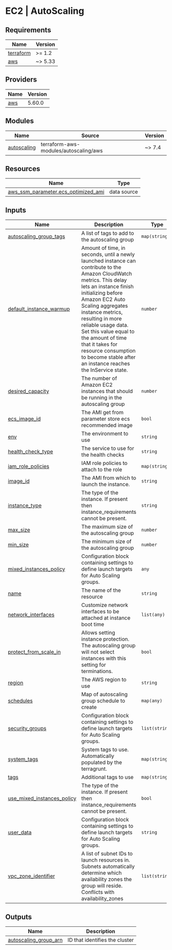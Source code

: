# EC2 | AutoScaling

<!-- BEGINNING OF PRE-COMMIT-TERRAFORM DOCS HOOK -->
## Requirements

| Name | Version |
|------|---------|
| <a name="requirement_terraform"></a> [terraform](#requirement\_terraform) | >= 1.2 |
| <a name="requirement_aws"></a> [aws](#requirement\_aws) | ~> 5.33 |

## Providers

| Name | Version |
|------|---------|
| <a name="provider_aws"></a> [aws](#provider\_aws) | 5.60.0 |

## Modules

| Name | Source | Version |
|------|--------|---------|
| <a name="module_autoscaling"></a> [autoscaling](#module\_autoscaling) | terraform-aws-modules/autoscaling/aws | ~> 7.4 |

## Resources

| Name | Type |
|------|------|
| [aws_ssm_parameter.ecs_optimized_ami](https://registry.terraform.io/providers/hashicorp/aws/latest/docs/data-sources/ssm_parameter) | data source |

## Inputs

| Name | Description | Type | Default | Required |
|------|-------------|------|---------|:--------:|
| <a name="input_autoscaling_group_tags"></a> [autoscaling\_group\_tags](#input\_autoscaling\_group\_tags) | A list of tags to add to the autoscaling group | `map(string)` | `{}` | no |
| <a name="input_default_instance_warmup"></a> [default\_instance\_warmup](#input\_default\_instance\_warmup) | Amount of time, in seconds, until a newly launched instance can contribute to the Amazon CloudWatch metrics. This delay lets an instance finish initializing before Amazon EC2 Auto Scaling aggregates instance metrics, resulting in more reliable usage data. Set this value equal to the amount of time that it takes for resource consumption to become stable after an instance reaches the InService state. | `number` | `300` | no |
| <a name="input_desired_capacity"></a> [desired\_capacity](#input\_desired\_capacity) | The number of Amazon EC2 instances that should be running in the autoscaling group | `number` | `null` | no |
| <a name="input_ecs_image_id"></a> [ecs\_image\_id](#input\_ecs\_image\_id) | The AMI get from parameter store ecs recommended image | `bool` | `false` | no |
| <a name="input_env"></a> [env](#input\_env) | The environment to use | `string` | n/a | yes |
| <a name="input_health_check_type"></a> [health\_check\_type](#input\_health\_check\_type) | The service to use for the health checks | `string` | `null` | no |
| <a name="input_iam_role_policies"></a> [iam\_role\_policies](#input\_iam\_role\_policies) | IAM role policies to attach to the role | `map(string)` | `{}` | no |
| <a name="input_image_id"></a> [image\_id](#input\_image\_id) | The AMI from which to launch the instance. | `string` | `null` | no |
| <a name="input_instance_type"></a> [instance\_type](#input\_instance\_type) | The type of the instance. If present then instance\_requirements cannot be present. | `string` | n/a | yes |
| <a name="input_max_size"></a> [max\_size](#input\_max\_size) | The maximum size of the autoscaling group | `number` | `null` | no |
| <a name="input_min_size"></a> [min\_size](#input\_min\_size) | The minimum size of the autoscaling group | `number` | `null` | no |
| <a name="input_mixed_instances_policy"></a> [mixed\_instances\_policy](#input\_mixed\_instances\_policy) | Configuration block containing settings to define launch targets for Auto Scaling groups. | `any` | `{}` | no |
| <a name="input_name"></a> [name](#input\_name) | The name of the resource | `string` | n/a | yes |
| <a name="input_network_interfaces"></a> [network\_interfaces](#input\_network\_interfaces) | Customize network interfaces to be attached at instance boot time | `list(any)` | `[]` | no |
| <a name="input_protect_from_scale_in"></a> [protect\_from\_scale\_in](#input\_protect\_from\_scale\_in) | Allows setting instance protection. The autoscaling group will not select instances with this setting for terminations. | `bool` | `false` | no |
| <a name="input_region"></a> [region](#input\_region) | The AWS region to use | `string` | n/a | yes |
| <a name="input_schedules"></a> [schedules](#input\_schedules) | Map of autoscaling group schedule to create | `map(any)` | `{}` | no |
| <a name="input_security_groups"></a> [security\_groups](#input\_security\_groups) | Configuration block containing settings to define launch targets for Auto Scaling groups. | `list(string)` | `[]` | no |
| <a name="input_system_tags"></a> [system\_tags](#input\_system\_tags) | System tags to use. Automatically populated by the terragrunt. | `map(string)` | `{}` | no |
| <a name="input_tags"></a> [tags](#input\_tags) | Additional tags to use | `map(string)` | `{}` | no |
| <a name="input_use_mixed_instances_policy"></a> [use\_mixed\_instances\_policy](#input\_use\_mixed\_instances\_policy) | The type of the instance. If present then instance\_requirements cannot be present. | `bool` | `false` | no |
| <a name="input_user_data"></a> [user\_data](#input\_user\_data) | Configuration block containing settings to define launch targets for Auto Scaling groups. | `string` | `null` | no |
| <a name="input_vpc_zone_identifier"></a> [vpc\_zone\_identifier](#input\_vpc\_zone\_identifier) | A list of subnet IDs to launch resources in. Subnets automatically determine which availability zones the group will reside. Conflicts with availability\_zones | `list(string)` | `null` | no |

## Outputs

| Name | Description |
|------|-------------|
| <a name="output_autoscaling_group_arn"></a> [autoscaling\_group\_arn](#output\_autoscaling\_group\_arn) | ID that identifies the cluster |
<!-- END OF PRE-COMMIT-TERRAFORM DOCS HOOK -->

